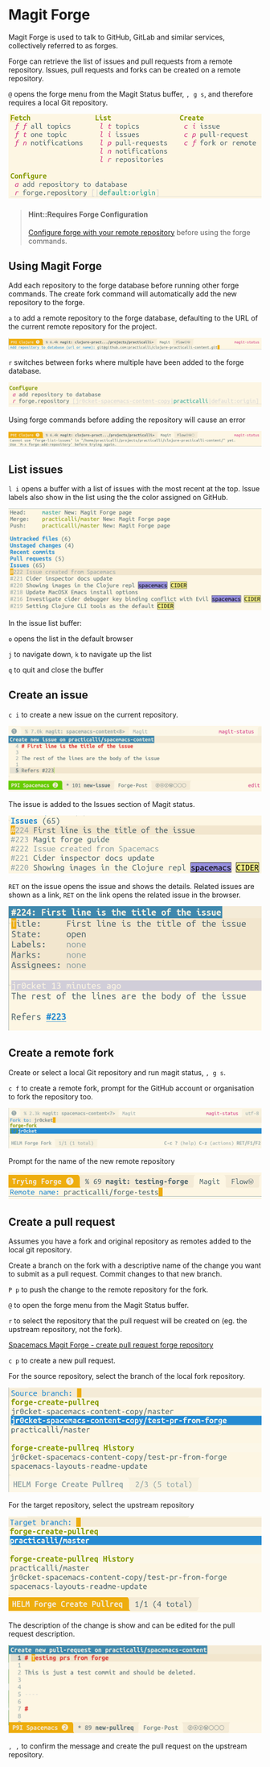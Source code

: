 # Magit Forge
Magit Forge is used to talk to GitHub, GitLab and similar services, collectively referred to as forges.

Forge can retrieve the list of issues and pull requests from a remote repository. Issues, pull requests and forks can be created on a remote repository.

`@` opens the forge menu from the Magit Status buffer, `, g s`, and therefore requires a local Git repository.

![Spacemace Magit Forge](/images/spacmacs-magit-forge-menu.png)

> #### Hint::Requires Forge Configuration
> [Configure forge with your remote repository](/source-control/forge-configuration.md) before using the forge commands.


## Using Magit Forge
Add each repository to the forge database before running other forge commands.  The create fork command will automatically add the new repository to the forge.

`a` to add a remote repository to the forge database, defaulting to the URL of the current remote repository for the project.

![Spacemacs Magit Forge - add repository to database](/images/spacemacs-magit-forge-add-repository-name.png)

`r` switches between forks where multiple have been added to the forge database.

![Spacemacs Magit Forge - repositories select](/images/spacemacs-magit-forge-repository-selection.png)

Using forge commands before adding the repository will cause an error

![Spacemacs Magit - forge add repository](/images/spacemacs-magit-forge-require-forge-add-repository.png)


## List issues
`l i` opens a buffer with a list of issues with the most recent at the top.  Issue labels also show in the list using the the color assigned on GitHub.

![Spacemacs Magit Forge Issues list with labels](/images/spacemacs-magit-forge-issues-status.png)

In the issue list buffer:

`o` opens the list in the default browser

`j` to navigate down, `k` to navigate up the list

`q` to quit and close the buffer


## Create an issue
`c i` to create a new issue on the current repository.

![Spacemacs Magit Forge - create issue post](/images/spacemacs-magit-forge-create-issue-post.png)

The issue is added to the Issues section of Magit status.

![Spacemacs Magit Forge - Issue added to Issues in Magit Status](/images/spacemacs-magit-forge-issues-status-list.png)

`RET` on the issue opens the issue and shows the details.  Related issues are shown as a link, `RET` on the link opens the related issue in the browser.

![Spacemacs Magit Forge - Issue details](/images/spacemacs-magit-forge-issue-details.png)

## Create a remote fork
Create or select a local Git repository and run magit status, `, g s`.

`c f` to create a remote fork, prompt for the GitHub account or organisation to fork the repository too.

![Spacemacs Magit Forge create fork - fork to](/images/spacemacs-magit-forge-create-fork-to.png)

Prompt for the name of the new remote repository

![Spacemacs Magit Forge create fork - remote name](/images/spacemacs-magit-forge-create-fork-remote-name.png)


## Create a pull request
Assumes you have a fork and original repository as remotes added to the local git repository.

Create a branch on the fork with a descriptive name of the change you want to submit as a pull request.  Commit changes to that new branch.

`P p` to push the change to the remote repository for the fork.

`@` to open the forge menu from the Magit Status buffer.

`r` to select the repository that the pull request will be created on (eg. the upstream repository, not the fork).

[Spacemacs Magit Forge - create pull request forge repository](/images/spacemacs-magit-forge-create-pull-request-forge-repository.png)

`c p` to create a new pull request.

For the source repository, select the branch of the local fork repository.

![Spacemacs Magit Forge - create pull request source branch](/images/spacemacs-magit-forge-create-pull-request-source-branch.png)

For the target repository, select the upstream repository

![Spacemacs Magit Forge - create pull request target branch](/images/spacemacs-magit-forge-create-pull-request-target-branch.png)

The description of the change is show and can be edited for the pull request description.

![Spacemacs Magit Forge - create pull request text](/images/spacemacs-magit-forge-create-pull-request-text.png)

`, ,` to confirm the message and create the pull request on the upstream repository.
